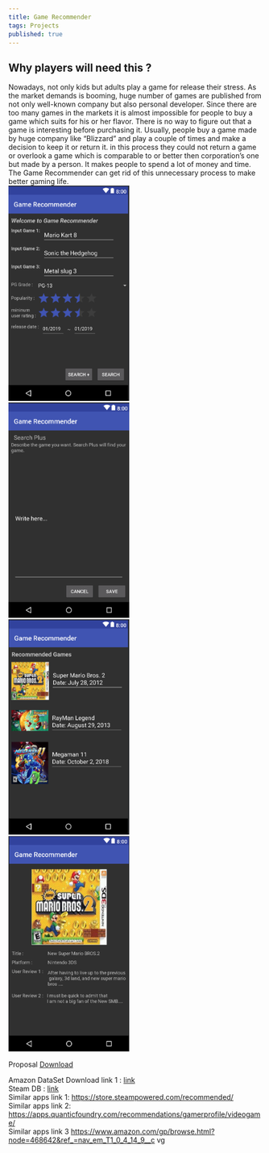 ```yaml
---
title: Game Recommender
tags: Projects
published: true
---
```

<h2>
  Why players will need this ?
</h2>
Nowadays, not only kids but adults play a game for release their stress. As the market demands is booming, huge number of games are published from not only well-known company but also personal developer. Since there are too many games in the markets it is almost impossible for people to buy a game which suits for his or her flavor. There is no way to figure out that a game is interesting before purchasing it. Usually, people buy a game made by huge company like “Blizzard” and play a couple of times and make a decision to keep it or return it. in this process they could not return a game or overlook a game which is comparable to or better then corporation’s one but made by a person. It makes people to spend a lot of money and time. The Game Recommender can get rid of this unnecessary process to make better gaming life.

<div class="grid">
        <div class="grid_item first">
<img src="https://raw.githubusercontent.com/youngtakcho/recommender/master/c1.png" style="width:240px;height:427px;">
  </div>
        <div class="grid_item two">
<img src="https://raw.githubusercontent.com/youngtakcho/recommender/master/d.png"  style="width:240px;height:427px;">
  </div>
        <div class="grid_item third">
<img src="https://raw.githubusercontent.com/youngtakcho/recommender/master/b.png"  style="width:240px;height:427px;">
  </div>
          <div class="grid_item fourth">
<img src="https://raw.githubusercontent.com/youngtakcho/recommender/master/a.png"  style="width:240px;height:427px;">
  </div>
</div>

Proposal <a href="https://drive.google.com/file/d/1ykD29Y5CNRTaGAw_3HWEGvdIeI67Lx_9/view?usp=sharing">Download</a>

Amazon DataSet Download link 1 : <a href="https://s3.amazonaws.com/amazon-reviews-pds/tsv/index.txt"> link </a> <br>
Steam DB : <a href="https://steamdb.info/">link</a> <br>
Similar apps link 1: https://store.steampowered.com/recommended/<br>
Similar apps link 2:
https://apps.quanticfoundry.com/recommendations/gamerprofile/videogame/<br>
Similar apps link 3
https://www.amazon.com/gp/browse.html?node=468642&ref_=nav_em_T1_0_4_14_9__c
vg
<br>
<!--more-->
